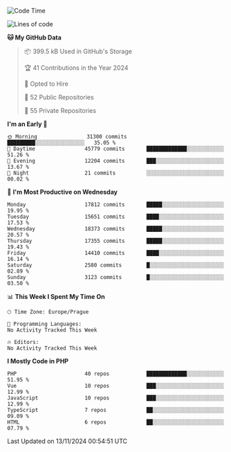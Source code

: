 <!--START_SECTION:waka-->
![Code Time](http://img.shields.io/badge/Code%20Time-1%2C583%20hrs%2058%20mins-blue)

![Lines of code](https://img.shields.io/badge/From%20Hello%20World%20I%27ve%20Written-28.1%20million%20lines%20of%20code-blue)

**🐱 My GitHub Data** 

> 📦 399.5 kB Used in GitHub's Storage 
 > 
> 🏆 41 Contributions in the Year 2024
 > 
> 💼 Opted to Hire
 > 
> 📜 52 Public Repositories 
 > 
> 🔑 55 Private Repositories 
 > 
**I'm an Early 🐤** 

```text
🌞 Morning                31300 commits       █████████░░░░░░░░░░░░░░░░   35.05 % 
🌆 Daytime                45779 commits       █████████████░░░░░░░░░░░░   51.26 % 
🌃 Evening                12204 commits       ███░░░░░░░░░░░░░░░░░░░░░░   13.67 % 
🌙 Night                  21 commits          ░░░░░░░░░░░░░░░░░░░░░░░░░   00.02 % 
```
📅 **I'm Most Productive on Wednesday** 

```text
Monday                   17812 commits       █████░░░░░░░░░░░░░░░░░░░░   19.95 % 
Tuesday                  15651 commits       ████░░░░░░░░░░░░░░░░░░░░░   17.53 % 
Wednesday                18373 commits       █████░░░░░░░░░░░░░░░░░░░░   20.57 % 
Thursday                 17355 commits       █████░░░░░░░░░░░░░░░░░░░░   19.43 % 
Friday                   14410 commits       ████░░░░░░░░░░░░░░░░░░░░░   16.14 % 
Saturday                 2580 commits        █░░░░░░░░░░░░░░░░░░░░░░░░   02.89 % 
Sunday                   3123 commits        █░░░░░░░░░░░░░░░░░░░░░░░░   03.50 % 
```


📊 **This Week I Spent My Time On** 

```text
🕑︎ Time Zone: Europe/Prague

💬 Programming Languages: 
No Activity Tracked This Week

🔥 Editors: 
No Activity Tracked This Week
```

**I Mostly Code in PHP** 

```text
PHP                      40 repos            █████████████░░░░░░░░░░░░   51.95 % 
Vue                      10 repos            ███░░░░░░░░░░░░░░░░░░░░░░   12.99 % 
JavaScript               10 repos            ███░░░░░░░░░░░░░░░░░░░░░░   12.99 % 
TypeScript               7 repos             ██░░░░░░░░░░░░░░░░░░░░░░░   09.09 % 
HTML                     6 repos             ██░░░░░░░░░░░░░░░░░░░░░░░   07.79 % 
```




 Last Updated on 13/11/2024 00:54:51 UTC
<!--END_SECTION:waka-->
<!--
**AlexKratky/AlexKratky** is a ✨ _special_ ✨ repository because its `README.md` (this file) appears on your GitHub profile.

Here are some ideas to get you started:

- 🔭 I’m currently working on ...
- 🌱 I’m currently learning ...
- 👯 I’m looking to collaborate on ...
- 🤔 I’m looking for help with ...
- 💬 Ask me about ...
- 📫 How to reach me: ...
- 😄 Pronouns: ...
- ⚡ Fun fact: ...
-->
